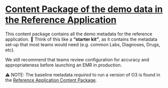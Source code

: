 # <u>Content Package of the demo data in the Reference Application</u>

This content package contains all the demo metadata for the reference application. 
🎁 Think of this like a **“starter kit”**, as it contains the metadata set-up that most teams would need (e.g. common Labs, Diagnoses, Drugs, etc). 

We still recommend that teams review configuration for accuracy and appropriateness before launching an EMR in production. 

⚠️ NOTE: The baseline metadata _required_ to run a version of O3 is found in the [Reference Application Content Package](https://github.com/openmrs/openmrs-content-referenceapplication).
